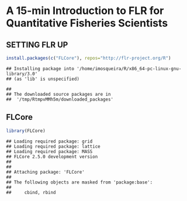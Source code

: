 # A 15-min Introduction to FLR for Quantitative Fisheries Scientists

## SETTING FLR UP


```r
install.packages(c("FLCore"), repos="http://flr-project.org/R")
```

```
## Installing package into '/home/imosqueira/R/x86_64-pc-linux-gnu-library/3.0'
## (as 'lib' is unspecified)
```

```
## 
## The downloaded source packages are in
## 	'/tmp/RtmpvMMh5m/downloaded_packages'
```


## FLCore


```r
library(FLCore)
```

```
## Loading required package: grid
## Loading required package: lattice
## Loading required package: MASS
## FLCore 2.5.0 development version
## 
## 
## Attaching package: 'FLCore'
## 
## The following objects are masked from 'package:base':
## 
##     cbind, rbind
```

